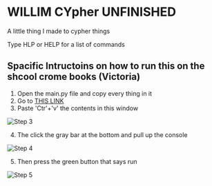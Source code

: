 # WILLIM CYpher **UNFINISHED**
A little thing I made to cypher things 

Type HLP or HELP for a list of commands 

## Spacific Intructoins on how to run this on the shcool crome books (Victoria)

1. Open the main.py file and copy every thing in it
2. Go to [THIS LINK](https://www.onlinegdb.com/online_python_interpreter)
3. Paste 'Ctr'+'v' the contents in this window

![Step 3](OliverTheOliveGarden/Willim-Cypher/md-photos/Step-3.png)

4. The click the gray bar at the bottom and pull up the console

![Step 4](OliverTheOliveGarden/Willim-Cypher/md-photos/Step-4.png)

5. Then press the green button that says run

![Step 5](OliverTheOliveGarden/Willim-Cypher/md-photos/Step-5.png)
